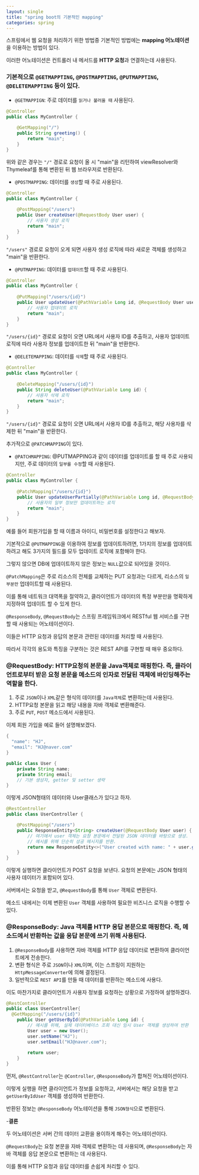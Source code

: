 ```yaml
---
layout: single
title: "spring boot의 기본적인 mapping"
categories: spring
---
```


스프링에서 웹 요청을 처리하기 위한 방법중 기본적인 방법에는 **mapping 어노테이션**을 이용하는 방법이 있다. 

이러한 어노테이션은 컨트롤러 내 메서드를 **HTTP 요청**과 연결하는데 사용된다.

### 기본적으로 `@GETMAPPTING`, `@POSTMAPPTING`, `@PUTMAPPTING`, `@DELETEMAPPTING` 등이 있다.

- `@GETMAPPIGN`: 주로 데이터를 `읽거나 불러올 때` 사용된다.

```java
@Controller
public class MyController {
    
    @GetMapping("/")
    public String greeting() {
        return "main";
    }
}
```

위와 같은 경우는 `"/"` 경로로 요청이 올 시 "main"을 리턴하여 viewResolver와 Thymeleaf를 통해 변환된 뒤 웹 브라우저로 반환된다.

- `@POSTMAPPING`: 데이터를 `생성`할 때 주로 사용된다.

```java
@Controller
public class MyController {
    
    @PostMapping("/users")
    public User createUser(@RequestBody User user) {
        // 사용자 생성 로직
        return "main";
    }
}
```

`"/users"` 경로로 요청이 오게 되면 사용자 생성 로직에 따라 새로운 객체를 생성하고 "main"을 반환한다.

- `@PUTMAPPING`: 데이터를 `업데이트`할 때 주로 사용된다.

```java
@Controller
public class MyController {
    
    @PutMapping("/users/{id}")
    public User updateUser(@PathVariable Long id, @RequestBody User user) {
        // 사용자 업데이트 로직
        return "main";
    }
}
```

`"/users/{id}"` 경로로 요청이 오면 URL에서 사용자 ID를 추출하고, 사용자 업데이트 로직에 따라 사용자 정보를 업데이트한 뒤 "main"을 반환한다.

- `@DELETEMAPPING`: 데이터를 `삭제`할 때 주로 사용된다.

```java
@Controller
public class MyController {
    
    @DeleteMapping("/users/{id}")
    public String deleteUser(@PathVariable Long id) {
        // 사용자 삭제 로직
        return "main";
    }
}
```

`"/users/{id}"` 경로로 요청이 오면 URL에서 사용자 ID를 추출하고, 해당 사용자를 삭제한 뒤 "main"을 반환한다.

추가적으로 `@PATCHMAPPING`이 있다.

- `@PATCHMAPPING`: @PUTMAPPING과 같이 데이터를 업데이트를 할 때 주로 사용되지만, 주로 데이터의 `일부를 수정`할 때 사용된다.

```java
@Controller
public class MyController {
    
    @PatchMapping("/users/{id}")
    public User updateUserPartially(@PathVariable Long id, @RequestBody Map<String, Object> updates) {
        // 사용자의 일부 정보만 업데이트하는 로직
        return "main";
    }
}
```

예를 들어 회원가입을 할 때 이름과 아이디, 비밀번호를 설정한다고 해보자. 

기본적으로 `@PUTMAPPING`을 이용하여 정보를 업데이트하려면, 1가지의 정보를 업데이트하려고 해도 3가지의 필드를 모두 업데이트 로직에 포함해야 한다. 

그렇지 않으면 DB에 업데이트하지 않은 정보는 `NULL`값으로 되어있을 것이다.

`@PatchMapping`은 주로 리소스의 전체를 교체하는 PUT 요청과는 다르게, 리소스의 `일부분만` 업데이트할 때 사용된다. 

이를 통해 네트워크 대역폭을 절약하고, 클라이언트가 데이터의 특정 부분만을 명확하게 지정하여 업데이트 할 수 있게 한다.

`@ResponseBody`, `@RequestBody`는 스프링 프레임워크에서 RESTful 웹 서비스를 구현할 때 사용되는 어노테이션이다. 

이들은 HTTP 요청과 응답의 본문과 관련된 데이터를 처리할 때 사용된다. 

따라서 각각의 용도와 특징을 구분하는 것은 REST API를 구현할 때 매우 중요하다.

### **@RequestBody**: HTTP요청의 본문을 Java객체로 매핑한다. 즉, 클라이언트로부터 받은 요청 본문을 메소드의 인자로 전달된 객체에 바인딩해주는 역할을 한다.

1. 주로 `JSON`이나 `XML`같은 형식의 데이터를 `Java객체`로 변환하는데 사용된다.
2. HTTP요청 본문을 읽고 해당 내용을 자바 객체로 변환해준다.
3. 주로 `PUT`, `POST` 메소드에서 사용된다.

이제 회원 가입을 예로 들어 설명해보겠다.

```java
{
  "name": "HJ",
  "email": "HJ@naver.com"
}
```

```java
public class User {
    private String name;
    private String email;
    // 기본 생성자, getter 및 setter 생략
}
```

이렇게 JSON형태의 데이터와 User클래스가 있다고 하자.

```java
@RestController
public class UserController {

    @PostMapping("/users")
    public ResponseEntity<String> createUser(@RequestBody User user) {
        // 여기에서 user 객체는 요청 본문에서 전달된 JSON 데이터를 바탕으로 생성.
        // 예시를 위해 단순히 성공 메시지를 반환.
        return new ResponseEntity<>("User created with name: " + user.getName() + " and email: " + user.getEmail(), HttpStatus.CREATED);
    }
}
```

이렇게 실행하면 클라이언트가 POST 요청을 보낸다. 요청의 본문에는 JSON 형태의 사용자 데이터가 포함되어 있다.

서버에서는 요청을 받고, `@RequestBody`를 통해 `User` 객체로 변환된다.

메소드 내에서는 이제 변환된 `User` 객체를 사용하여 필요한 비즈니스 로직을 수행할 수 있다.

### **@ResponseBody**: Java 객체를 HTTP 응답 본문으로 매핑한다. 즉, 메소드에서 반환하는 값을 응답 본문에 쓰기 위해 사용된다.

1. `@ResponseBody`를 사용하면 자바 객체를 HTTP 응답 데이터로 변환하여 클라이언트에게 전송한다.
2. 변환 형식은 주로 `JSON`이나 `XML`이며, 이는 스프링이 지원하는 `HttpMessageConverter`에 의해 결정된다.
3. 일반적으로 `REST API`를 만들 때 데이터를 반환하는 메소드에 사용다.

이도 마찬가지로 클라이언트가 사용자 정보를 요청하는 상황으로 가정하여 설명하겠다.

```java
@RestController
public class UserController{
  @GetMapping("/users/{id}")
    public User getUserById(@PathVariable Long id) {
        // 예시를 위해, 실제 데이터베이스 조회 대신 임시 User 객체를 생성하여 반환
        User user = new User();
        user.setName("HJ");
        user.setEmail("HJ@naver.com");
        
        return user;
    }
}
```

먼저, `@RestController`는 `@Controller`, `@ResponseBody`가 합쳐진 어노테이션이다.

이렇게 실행을 하면 클라이언트가 정보를 요청하고, 서버에서는 해당 요청을 받고 `getUserByIdUser` 객체를 생성하여 반환한다.

반환된 정보는 `@ResponseBody` 어노테이션을 통해 `JSON형식`으로 변환된다.

-**결론**

두 어노테이션은 서버 간의 데이터 교환을 용이하게 해주는 어노테이션이다. 

`@RequestBody`는 요청 본문을 자바 객체로 변환하는 데 사용되며, `@ResponseBody`는 자바 객체를 응답 본문으로 변환하는 데 사용된다. 

이를 통해 HTTP 요청과 응답 데이터를 손쉽게 처리할 수 있다.
